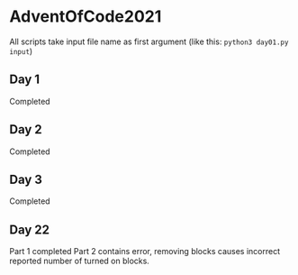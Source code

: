 # AdventOfCode2021

All scripts take input file name as first argument (like this: `python3 day01.py input`)

## Day 1
Completed

## Day 2
Completed

## Day 3
Completed

## Day 22
Part 1 completed
Part 2 contains error, removing blocks causes incorrect reported number of turned on blocks.
